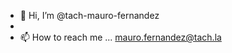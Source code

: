 - 👋 Hi, I’m @tach-mauro-fernandez
- 
- 📫 How to reach me ... mauro.fernandez@tach.la

<!---
tach-mauro-fernandez/tach-mauro-fernandez is a ✨ special ✨ repository because its `README.md` (this file) appears on your GitHub profile.
You can click the Preview link to take a look at your changes.
--->
